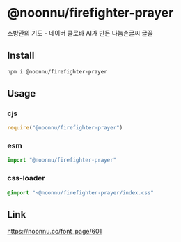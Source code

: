 # @noonnu/firefighter-prayer
소방관의 기도 - 네이버 클로바 AI가 만든 나눔손글씨 글꼴

## Install
```sh
npm i @noonnu/firefighter-prayer
```
## Usage
### cjs
```js
require("@noonnu/firefighter-prayer")
```
### esm
```js
import "@noonnu/firefighter-prayer"
```
### css-loader
```css
@import "~@noonnu/firefighter-prayer/index.css"
```

## Link
https://noonnu.cc/font_page/601